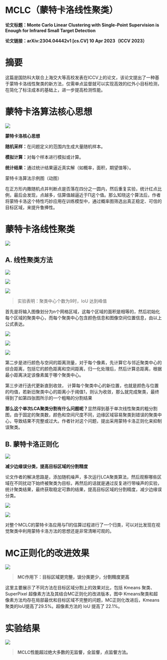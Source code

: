 # MCLC（蒙特卡洛线性聚类）

**论文标题：Monte Carlo Linear Clustering with Single-Point Supervision is Enough for Infrared Small Target Detection**

**论文链接：arXiv:2304.04442v1 \[cs.CV] 10 Apr 2023（ICCV 2023）**

# 摘要

&#x20;      这篇是国防科大联合上海交大等高校发表在ICCV上的论文，该论文提出了一种基于蒙特卡洛线性聚类的新方法，仅需单点监督就可以实现高效的红外小目标检测，在简化了标注成本的基础上，进一步提高检测性能。

# 蒙特卡洛算法核心思想

![](images/image-8.png)





**蒙特卡洛核心思想**

**随机采样：**&#x5728;问题定义的范围内生成大量随机样本。

**模拟计算：**&#x5BF9;每个样本进行模拟或计算。

**统计结果：**&#x901A;过统计结果逼近真实解（如概率，面积，期望值等）。

&#x20;                  蒙特卡洛算法示例图（动图）

在正方形内撒随机点并判断点是否落在四分之一圆内，然后重复实验，统计红点比例，最后会发现，点越多，估算值越逼近于Π这个值。那么知晓这个算法后，作者将蒙特卡洛这个特性巧妙应用在训练模型中，通过概率图筛选出真正稳定、可信的目标区域，来提升鲁捧性。

# 蒙特卡洛线性聚类

![](images/image-7.png)

## A. 线性聚类方法

![](images/image-5.png)

![](images/image-6.png)

![](images/image-2.png)

> 实验表明：聚类中心个数为9时，IoU 达到峰值



首先是将输入图像划分为n个网格区域，这每个区域的面积是相等的，然后初始化每个区域的聚类中心，而每个聚类中心包含颜色信息和图像空间位置信息，由以上公式表达。

![](images/image-1.png)



![](images/image-11.png)

![](images/image-9.png)



第二步是进行颜色与空间的距离测量，对于每个像素，先计算它与邻近聚类中心的综合距离，包括它的颜色距离和空间距离，归一化处理后，然后计算总距离，根据最小距离决定该像素属于哪个聚类中心。

第三步进行迭代更新直到收敛，  计算每个聚类中心的新位置，也就是颜色与位置的均值，若新旧聚类中心的距离小于阈值1，则认为收敛，那么就完成聚类，最终得到了如第四张图所示的一个粗略的分割结果

**那么这个单次LCA聚类分割有什么问题呢？**&#x663E;然得到基于单次线性聚类的粗分割图，由于固定的聚类数，颜色和空间尺度不同，边缘区域容易聚类到错误的聚类中心，导致结果不完整或过大。作者针对这个问题，提出采用蒙特卡洛正则化来抑制误聚类。

## B. 蒙特卡洛正则化

![](images/image-12.png)

**减少边缘误分类，提高目标区域的分割精度**

论文作者的解决思路是，添加随机噪声，多次运行LCA聚类算法，然后观察哪些区域在不同扰动下始终被聚类为目标，再然后的话就是通过反复进行带噪声的实验，统计聚类结果，最终获取稳定可靠的结果，提高目标区域的分割精度，减少边缘误分类。

![](images/image-3.png)



![](images/image-10.png)

对整个MCLC的蒙特卡洛应用与Π的估算过程进行了一个归类，可以对比发现在视觉聚类中利用蒙特卡洛方法的思想还是非常清晰可观的。

# MC正则化的改进效果

![](images/image.png)

> **MC作用下：目标区域更完整，误分类更少，分割精度更高**

这里主要展示了不同方法在目标区域分割上的效果对比，包括 Kmeans 聚类、SuperPixel 超像素方法及其结合MC正则化的改进版本，图中 Kmeans聚类和超像素方法均存在局部最优和目标区域不完整的问题，MC正则化改进后，Kmeans 聚类的IoU提高了29.5%。超像素方法的 IoU 提高了 22.1%。

# 实验结果

![](images/image-4.png)

> **MCLC性能超过绝大多数的无监督，全监督，点监督方法。**

